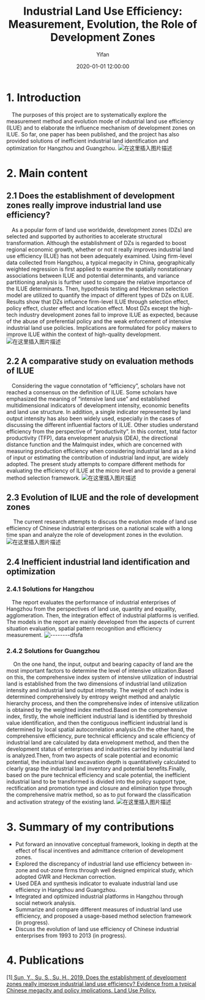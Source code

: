 ﻿---
layout:     post
title:      "Industrial Land Use Efficiency: Measurement, Evolution, the Role of Development Zones"
date:       2020-01-01 12:00:00
author:     "Yifan"
catalog: true
tags: [archived project]
---

# 1. Introduction
&emsp;The purposes of this project are to systematically explore the measurement method and evolution mode of industrial land use efficiency (ILUE) and to elaborate the influence mechanism of development zones on ILUE. So far, one paper has been published, and the project has also provided solutions of inefficient industrial land identification and optimization for Hangzhou and Guangzhou.
![在这里插入图片描述](https://img-blog.csdnimg.cn/20190805184323405.jpg?x-oss-process=image/watermark,type_ZmFuZ3poZW5naGVpdGk,shadow_10,text_aHR0cHM6Ly9ibG9nLmNzZG4ubmV0L3NreXRydWluZQ==,size_16,color_FFFFFF,t_70)
# 2. Main content
## 2.1 Does the establishment of development zones really improve industrial land use efficiency?
&emsp;As a popular form of land use worldwide, development zones (DZs) are selected and supported by authorities to accelerate structural transformation. Although the establishment of DZs is regarded to boost regional economic growth, whether or not it really improves industrial land use efficiency (ILUE) has not been adequately examined. Using firm-level data collected from Hangzhou, a typical megacity in China, geographically weighted regression is first applied to examine the spatially nonstationary associations between ILUE and potential determinants, and variance partitioning analysis is further used to compare the relative importance of the ILUE determinants. Then, hypothesis testing and Heckman selection model are utilized to quantify the impact of different types of DZs on ILUE. Results show that DZs influence firm-level ILUE through selection effect, policy effect, cluster effect and location effect. Most DZs except the high-tech industry development zones fail to improve ILUE as expected, because of the abuse of preferential policy and the weak enforcement of intensive industrial land use policies. Implications are formulated for policy makers to improve ILUE within the context of high-quality development. 
![在这里插入图片描述](https://img-blog.csdnimg.cn/20190805185607643.jpg?x-oss-process=image/watermark,type_ZmFuZ3poZW5naGVpdGk,shadow_10,text_aHR0cHM6Ly9ibG9nLmNzZG4ubmV0L3NreXRydWluZQ==,size_16,color_FFFFFF,t_70)
## 2.2 A comparative study on evaluation methods of ILUE
&emsp;Considering the vague connotation of “efficiency”, scholars have not reached a consensus on the definition of ILUE. Some scholars have emphasized the meaning of “intensive land use” and established multidimensional indicators of development intensity, economic benefits and land use structure. In addition, a single indicator represented by land output intensity has also been widely used, especially in the cases of discussing the different influential factors of ILUE. Other studies understand efficiency from the perspective of “productivity”. In this context, total factor productivity (TFP), data envelopment analysis (DEA), the directional distance function and the Malmquist index, which are concerned with measuring production efficiency when considering industrial land as a kind of input or estimating the contribution of industrial land input, are widely adopted. The present study attempts to compare different methods for evaluating the efficiency of ILUE at the micro level and to provide a general method selection framework.
![在这里插入图片描述](https://img-blog.csdnimg.cn/20190805190003598.jpg?x-oss-process=image/watermark,type_ZmFuZ3poZW5naGVpdGk,shadow_10,text_aHR0cHM6Ly9ibG9nLmNzZG4ubmV0L3NreXRydWluZQ==,size_16,color_FFFFFF,t_70)
## 2.3 Evolution of ILUE and the role of development zones
&emsp; The current research attempts to discuss the evolution mode of land use efficiency of Chinese industrial enterprises on a national scale with a long time span and analyze the role of development zones in the evolution.
![在这里插入图片描述](https://img-blog.csdnimg.cn/20190805190243607.jpg?x-oss-process=image/watermark,type_ZmFuZ3poZW5naGVpdGk,shadow_10,text_aHR0cHM6Ly9ibG9nLmNzZG4ubmV0L3NreXRydWluZQ==,size_16,color_FFFFFF,t_70)
## 2.4 Inefficient industrial land identification and optimization
### 2.4.1 Solutions for Hangzhou
&emsp;The report evaluates the performance of industrial enterprises of Hangzhou from the perspectives of land use, quantity and equality, agglomeration. Then, the integration effect of industrial platforms is verified. The models in the report are mainly developed from the aspects of current situation evaluation, spatial pattern recognition and efficiency measurement.
![--------dfsfa](https://img-blog.csdnimg.cn/2019080519063747.jpg?x-oss-process=image/watermark,type_ZmFuZ3poZW5naGVpdGk,shadow_10,text_aHR0cHM6Ly9ibG9nLmNzZG4ubmV0L3NreXRydWluZQ==,size_16,color_FFFFFF,t_70)
### 2.4.2 Solutions for Guangzhou
&emsp; On the one hand, the input, output and bearing capacity of land are the most important factors to determine the level of intensive utilization.Based on this, the comprehensive index system of intensive utilization of industrial land is established from the two dimensions of industrial land utilization intensity and industrial land output intensity. The weight of each index is determined comprehensively by entropy weight method and analytic hierarchy process, and then the comprehensive index of intensive utilization is obtained by the weighted index method.Based on the comprehensive index, firstly, the whole inefficient industrial land is identified by threshold value identification, and then the contiguous inefficient industrial land is determined by local spatial autocorrelation analysis.On the other hand, the comprehensive efficiency, pure technical efficiency and scale efficiency of industrial land are calculated by data envelopment method, and then the development status of enterprises and industries carried by industrial land is analyzed.Then, from two aspects of scale potential and economic potential, the industrial land excavation depth is quantitatively calculated to clearly grasp the industrial land inventory and potential benefits.Finally, based on the pure technical efficiency and scale potential, the inefficient industrial land to be transformed is divided into the policy support type, rectification and promotion type and closure and elimination type through the comprehensive matrix method, so as to put forward the classification and activation strategy of the existing land.
![在这里插入图片描述](https://img-blog.csdnimg.cn/20190805191249522.jpg?x-oss-process=image/watermark,type_ZmFuZ3poZW5naGVpdGk,shadow_10,text_aHR0cHM6Ly9ibG9nLmNzZG4ubmV0L3NreXRydWluZQ==,size_16,color_FFFFFF,t_70)
# 3.  Summary of my contributions

 - Put forward an innovative conceptual framework, looking in depth at the effect of fiscal incentives and admittance criterion of development zones.
 - Explored the discrepancy of industrial land use efficiency between in-zone and out-zone firms through well designed empirical study, which adopted GWR and Heckman correction.
 - Used DEA and synthesis indicator to evaluate industrial land use efficiency in Hangzhou and Guangzhou.
 - Integrated and optimized industrial platforms in Hangzhou through social network analysis.
 - Summarize and compare different measures of industrial land use efficiency, and proposed a usage-based method selection framework (in progress).
 - Discuss the evolution of land use efficiency of Chinese industrial enterprises from 1993 to 2013 (in progress).
# 4. Publications
[1][ Sun, Y., Su, S., Su, H., 2019. Does the establishment of development zones really improve industrial land use efficiency? Evidence from a typical Chinese megacity and policy implications. Land Use Policy.](https://file-1253725173.cos.ap-chengdu.myqcloud.com/PWeb/SPublication_J_EN_2019_2.pdf)



